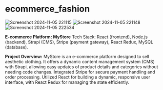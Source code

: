 # ecommerce_fashion

![Screenshot 2024-11-05 221115](https://github.com/user-attachments/assets/53237468-47d0-41a9-97e6-810b53cd154f)
![Screenshot 2024-11-05 221148](https://github.com/user-attachments/assets/cbeee475-fc4e-4a78-8aa8-d2dfb0506792)
![Screenshot 2024-11-05 222534](https://github.com/user-attachments/assets/247c8db4-f734-4d75-be3c-15a0a0cf1b87)

**E-commerce Platform: MyStore**
Tech Stack: React (frontend), Node.js (backend), Strapi (CMS), Stripe (payment gateway), React Redux, MySQL (database).

**Project Overview:**
MyStore is an e-commerce platform designed to sell aesthetic clothing.
It offers a dynamic content management system (CMS) with Strapi, allowing easy updates of product details and categories without needing code changes.
Integrated Stripe for secure payment handling and order processing.
Utilized React for building a dynamic, responsive user interface, with React Redux for managing the state efficiently.
